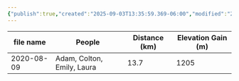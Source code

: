 ```yaml
---
{"publish":true,"created":"2025-09-03T13:35:59.369-06:00","modified":"2025-09-03T14:48:37.343-06:00","published":"2025-09-03T14:48:37.343-06:00","tags":["route"],"cssclasses":"","elevation":null,"region":"Waterton","location":null,"DWYT":"Worthwhile","Kane":null,"completed":true}
---
```



| file name  |           People           | Distance (km) | Elevation Gain (m) |
| ---------- | -------------------------- | ------------- | ------------------ |
| 2020-08-09 | Adam, Colton, Emily, Laura |     13.7      |        1205        |